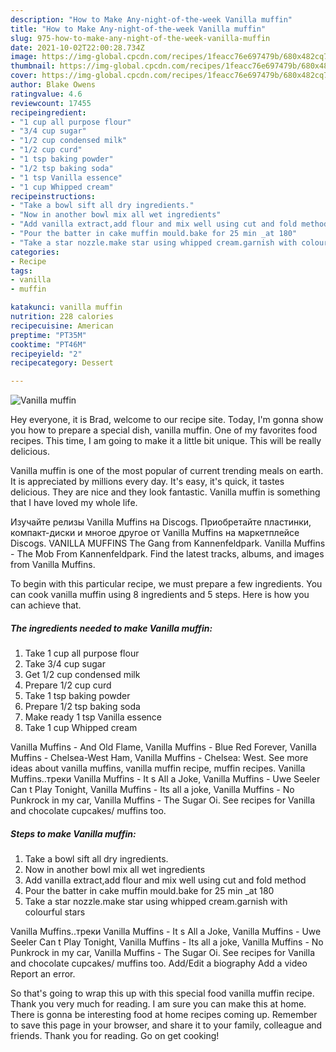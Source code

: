 ```yaml
---
description: "How to Make Any-night-of-the-week Vanilla muffin"
title: "How to Make Any-night-of-the-week Vanilla muffin"
slug: 975-how-to-make-any-night-of-the-week-vanilla-muffin
date: 2021-10-02T22:00:28.734Z
image: https://img-global.cpcdn.com/recipes/1feacc76e697479b/680x482cq70/vanilla-muffin-recipe-main-photo.jpg
thumbnail: https://img-global.cpcdn.com/recipes/1feacc76e697479b/680x482cq70/vanilla-muffin-recipe-main-photo.jpg
cover: https://img-global.cpcdn.com/recipes/1feacc76e697479b/680x482cq70/vanilla-muffin-recipe-main-photo.jpg
author: Blake Owens
ratingvalue: 4.6
reviewcount: 17455
recipeingredient:
- "1 cup all purpose flour"
- "3/4 cup sugar"
- "1/2 cup condensed milk"
- "1/2 cup curd"
- "1 tsp baking powder"
- "1/2 tsp baking soda"
- "1 tsp Vanilla essence"
- "1 cup Whipped cream"
recipeinstructions:
- "Take a bowl sift all dry ingredients."
- "Now in another bowl mix all wet ingredients"
- "Add vanilla extract,add flour and mix well using cut and fold method"
- "Pour the batter in cake muffin mould.bake for 25 min _at 180"
- "Take a star nozzle.make star using whipped cream.garnish with colourful stars"
categories:
- Recipe
tags:
- vanilla
- muffin

katakunci: vanilla muffin 
nutrition: 228 calories
recipecuisine: American
preptime: "PT35M"
cooktime: "PT46M"
recipeyield: "2"
recipecategory: Dessert

---
```



![Vanilla muffin](https://img-global.cpcdn.com/recipes/1feacc76e697479b/680x482cq70/vanilla-muffin-recipe-main-photo.jpg)

Hey everyone, it is Brad, welcome to our recipe site. Today, I'm gonna show you how to prepare a special dish, vanilla muffin. One of my favorites food recipes. This time, I am going to make it a little bit unique. This will be really delicious.

Vanilla muffin is one of the most popular of current trending meals on earth. It is appreciated by millions every day. It's easy, it's quick, it tastes delicious. They are nice and they look fantastic. Vanilla muffin is something that I have loved my whole life.

Изучайте релизы Vanilla Muffins на Discogs. Приобретайте пластинки, компакт-диски и многое другое от Vanilla Muffins на маркетплейсе Discogs. VANILLA MUFFINS The Gang from Kannenfeldpark. Vanilla Muffins - The Mob From Kannenfeldpark. Find the latest tracks, albums, and images from Vanilla Muffins.


To begin with this particular recipe, we must prepare a few ingredients. You can cook vanilla muffin using 8 ingredients and 5 steps. Here is how you can achieve that.

<!--inarticleads1-->

##### The ingredients needed to make Vanilla muffin:

1. Take 1 cup all purpose flour
1. Take 3/4 cup sugar
1. Get 1/2 cup condensed milk
1. Prepare 1/2 cup curd
1. Take 1 tsp baking powder
1. Prepare 1/2 tsp baking soda
1. Make ready 1 tsp Vanilla essence
1. Take 1 cup Whipped cream


Vanilla Muffins - And Old Flame, Vanilla Muffins - Blue Red Forever, Vanilla Muffins - Chelsea-West Ham, Vanilla Muffins - Chelsea: West. See more ideas about vanilla muffins, vanilla muffin recipe, muffin recipes. Vanilla Muffins..треки Vanilla Muffins - It s All a Joke, Vanilla Muffins - Uwe Seeler Can t Play Tonight, Vanilla Muffins - Its all a joke, Vanilla Muffins - No Punkrock in my car, Vanilla Muffins - The Sugar Oi. See recipes for Vanilla and chocolate cupcakes/ muffins too. 

<!--inarticleads2-->

##### Steps to make Vanilla muffin:

1. Take a bowl sift all dry ingredients.
1. Now in another bowl mix all wet ingredients
1. Add vanilla extract,add flour and mix well using cut and fold method
1. Pour the batter in cake muffin mould.bake for 25 min _at 180
1. Take a star nozzle.make star using whipped cream.garnish with colourful stars


Vanilla Muffins..треки Vanilla Muffins - It s All a Joke, Vanilla Muffins - Uwe Seeler Can t Play Tonight, Vanilla Muffins - Its all a joke, Vanilla Muffins - No Punkrock in my car, Vanilla Muffins - The Sugar Oi. See recipes for Vanilla and chocolate cupcakes/ muffins too. Add/Edit a biography Add a video Report an error. 

So that's going to wrap this up with this special food vanilla muffin recipe. Thank you very much for reading. I am sure you can make this at home. There is gonna be interesting food at home recipes coming up. Remember to save this page in your browser, and share it to your family, colleague and friends. Thank you for reading. Go on get cooking!
